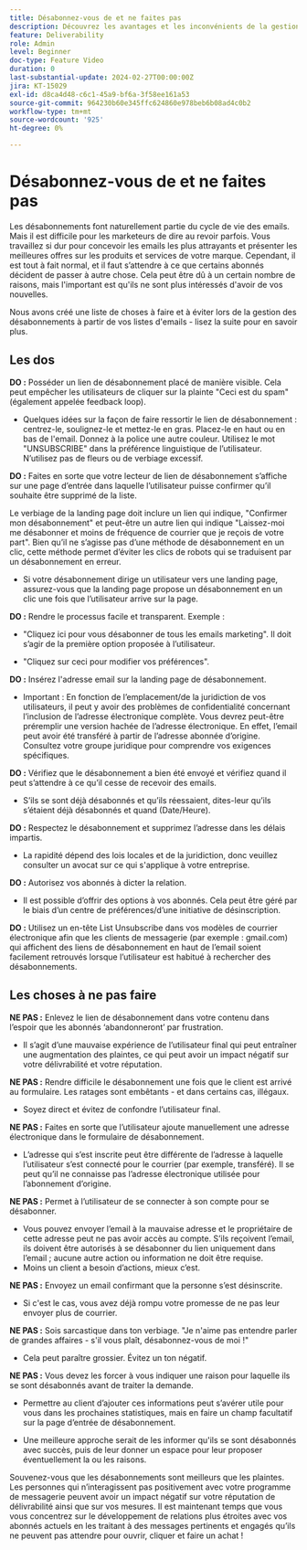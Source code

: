 ```yaml
---
title: Désabonnez-vous de et ne faites pas
description: Découvrez les avantages et les inconvénients de la gestion des désabonnements.
feature: Deliverability
role: Admin
level: Beginner
doc-type: Feature Video
duration: 0
last-substantial-update: 2024-02-27T00:00:00Z
jira: KT-15029
exl-id: d8ca4d48-c6c1-45a9-bf6a-3f58ee161a53
source-git-commit: 964230b60e345ffc624860e978beb6b08ad4c0b2
workflow-type: tm+mt
source-wordcount: '925'
ht-degree: 0%

---
```


# Désabonnez-vous de et ne faites pas

Les désabonnements font naturellement partie du cycle de vie des emails. Mais il est difficile pour les marketeurs de dire au revoir parfois. Vous travaillez si dur pour concevoir les emails les plus attrayants et présenter les meilleures offres sur les produits et services de votre marque. Cependant, il est tout à fait normal, et il faut s’attendre à ce que certains abonnés décident de passer à autre chose. Cela peut être dû à un certain nombre de raisons, mais l&#39;important est qu&#39;ils ne sont plus intéressés d&#39;avoir de vos nouvelles.

Nous avons créé une liste de choses à faire et à éviter lors de la gestion des désabonnements à partir de vos listes d&#39;emails - lisez la suite pour en savoir plus.

## Les dos

**DO :** Posséder un lien de désabonnement placé de manière visible. Cela peut empêcher les utilisateurs de cliquer sur la plainte &quot;Ceci est du spam&quot; (également appelée feedback loop).

+ Quelques idées sur la façon de faire ressortir le lien de désabonnement : centrez-le, soulignez-le et mettez-le en gras. Placez-le en haut ou en bas de l&#39;email. Donnez à la police une autre couleur. Utilisez le mot &quot;UNSUBSCRIBE&quot; dans la préférence linguistique de l’utilisateur. N’utilisez pas de fleurs ou de verbiage excessif.

**DO :** Faites en sorte que votre lecteur de lien de désabonnement s’affiche sur une page d’entrée dans laquelle l’utilisateur puisse confirmer qu’il souhaite être supprimé de la liste.

Le verbiage de la landing page doit inclure un lien qui indique, &quot;Confirmer mon désabonnement&quot; et peut-être un autre lien qui indique &quot;Laissez-moi me désabonner et moins de fréquence de courrier que je reçois de votre part&quot;. Bien qu’il ne s’agisse pas d’une méthode de désabonnement en un clic, cette méthode permet d’éviter les clics de robots qui se traduisent par un désabonnement en erreur.

+ Si votre désabonnement dirige un utilisateur vers une landing page, assurez-vous que la landing page propose un désabonnement en un clic une fois que l’utilisateur arrive sur la page.

**DO :** Rendre le processus facile et transparent. Exemple :

+ &quot;Cliquez ici pour vous désabonner de tous les emails marketing&quot;. Il doit s’agir de la première option proposée à l’utilisateur.

+ &quot;Cliquez sur ceci pour modifier vos préférences&quot;.

**DO :** Insérez l&#39;adresse email sur la landing page de désabonnement.

+ Important : En fonction de l’emplacement/de la juridiction de vos utilisateurs, il peut y avoir des problèmes de confidentialité concernant l’inclusion de l’adresse électronique complète. Vous devrez peut-être préremplir une version hachée de l’adresse électronique. En effet, l’email peut avoir été transféré à partir de l’adresse abonnée d’origine. Consultez votre groupe juridique pour comprendre vos exigences spécifiques.

**DO :** Vérifiez que le désabonnement a bien été envoyé et vérifiez quand il peut s’attendre à ce qu’il cesse de recevoir des emails.

+ S’ils se sont déjà désabonnés et qu’ils réessaient, dites-leur qu’ils s’étaient déjà désabonnés et quand (Date/Heure).

**DO :** Respectez le désabonnement et supprimez l’adresse dans les délais impartis.

+ La rapidité dépend des lois locales et de la juridiction, donc veuillez consulter un avocat sur ce qui s&#39;applique à votre entreprise.

**DO :** Autorisez vos abonnés à dicter la relation.

+ Il est possible d’offrir des options à vos abonnés. Cela peut être géré par le biais d’un centre de préférences/d’une initiative de désinscription.

**DO :** Utilisez un en-tête List Unsubscribe dans vos modèles de courrier électronique afin que les clients de messagerie (par exemple : gmail.com) qui affichent des liens de désabonnement en haut de l’email soient facilement retrouvés lorsque l’utilisateur est habitué à rechercher des désabonnements.


## Les choses à ne pas faire


**NE PAS :** Enlevez le lien de désabonnement dans votre contenu dans l’espoir que les abonnés ‘abandonneront’ par frustration.

+ Il s’agit d’une mauvaise expérience de l’utilisateur final qui peut entraîner une augmentation des plaintes, ce qui peut avoir un impact négatif sur votre délivrabilité et votre réputation.

**NE PAS :** Rendre difficile le désabonnement une fois que le client est arrivé au formulaire. Les ratages sont embêtants - et dans certains cas, illégaux.

+ Soyez direct et évitez de confondre l’utilisateur final.

**NE PAS :** Faites en sorte que l’utilisateur ajoute manuellement une adresse électronique dans le formulaire de désabonnement.

+ L’adresse qui s’est inscrite peut être différente de l’adresse à laquelle l’utilisateur s’est connecté pour le courrier (par exemple, transféré). Il se peut qu’il ne connaisse pas l’adresse électronique utilisée pour l’abonnement d’origine.

**NE PAS :** Permet à l’utilisateur de se connecter à son compte pour se désabonner.

+ Vous pouvez envoyer l’email à la mauvaise adresse et le propriétaire de cette adresse peut ne pas avoir accès au compte. S’ils reçoivent l’email, ils doivent être autorisés à se désabonner du lien uniquement dans l’email ; aucune autre action ou information ne doit être requise.
+ Moins un client a besoin d’actions, mieux c’est.

**NE PAS :** Envoyez un email confirmant que la personne s’est désinscrite.

+ Si c&#39;est le cas, vous avez déjà rompu votre promesse de ne pas leur envoyer plus de courrier.

**NE PAS :** Sois sarcastique dans ton verbiage. &quot;Je n&#39;aime pas entendre parler de grandes affaires - s&#39;il vous plaît, désabonnez-vous de moi !&quot;

+ Cela peut paraître grossier. Évitez un ton négatif.

**NE PAS :** Vous devez les forcer à vous indiquer une raison pour laquelle ils se sont désabonnés avant de traiter la demande.

+ Permettre au client d’ajouter ces informations peut s’avérer utile pour vous dans les prochaines statistiques, mais en faire un champ facultatif sur la page d’entrée de désabonnement.

+ Une meilleure approche serait de les informer qu&#39;ils se sont désabonnés avec succès, puis de leur donner un espace pour leur proposer éventuellement la ou les raisons.

Souvenez-vous que les désabonnements sont meilleurs que les plaintes. Les personnes qui n’interagissent pas positivement avec votre programme de messagerie peuvent avoir un impact négatif sur votre réputation de délivrabilité ainsi que sur vos mesures. Il est maintenant temps que vous vous concentrez sur le développement de relations plus étroites avec vos abonnés actuels en les traitant à des messages pertinents et engagés qu’ils ne peuvent pas attendre pour ouvrir, cliquer et faire un achat !
